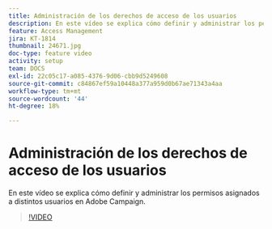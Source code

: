 ```yaml
---
title: Administración de los derechos de acceso de los usuarios
description: En este vídeo se explica cómo definir y administrar los permisos asignados a distintos usuarios en Adobe Campaign.
feature: Access Management
jira: KT-1814
thumbnail: 24671.jpg
doc-type: feature video
activity: setup
team: DOCS
exl-id: 22c05c17-a085-4376-9d06-cbb9d5249608
source-git-commit: c84867ef59a10448a377a959d0b67ae71343a4aa
workflow-type: tm+mt
source-wordcount: '44'
ht-degree: 18%

---
```


# Administración de los derechos de acceso de los usuarios

En este vídeo se explica cómo definir y administrar los permisos asignados a distintos usuarios en Adobe Campaign.

>[!VIDEO](https://video.tv.adobe.com/v/24671?quality=12&learn=on)

